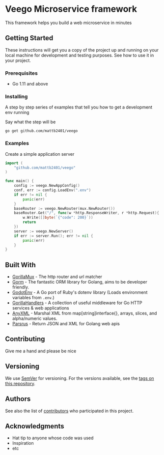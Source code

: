 # **Veego** Microservice framework

 This framework helps you build a web microservice in minutes

## Getting Started

These instructions will get you a copy of the project up and running on your local machine for development and testing purposes. See how to use it in your project.

### Prerequisites

* Go 1.11 and above 


### Installing

A step by step series of examples that tell you how to get a development env running

Say what the step will be

```
go get github.com/mattb2401/veego
```

### Examples

Create a simple application server 
```Go
import (
    "github.com/mattb2401/veego"
)

func main() {
    config := veego.NewAppConfig()
	conf, err := config.LoadEnv(".env")
	if err != nil {
		panic(err)
	}
	baseRouter := veego.NewRouter(mux.NewRouter())
	baseRouter.Get("/", func(w *http.ResponseWriter, r *http.Request){
        w.Write([]byte(`{"code": 200}`))
        return
    })
    server := veego.NewServer()
    if err := server.Run(); err != nil {
        panic(err)
    }
}
```
## Built With

* [GorillaMux](https://www.gorillatoolkit.org/pkg/mux) - The http router and url matcher
* [Gorm](https://gorm.io/) - The fantastic ORM library for Golang, aims to be developer friendly.
* [GodotEnv](https://github.com/joho/godotenv) - A Go port of Ruby's dotenv library (Loads environment variables from `.env`.) 
* [GorillaHandlers](https://github.com/gorilla/handlers) - A collection of useful middleware for Go HTTP services & web applications
* [AnyXML](https://github.com/clbanning/anyxml) - Marshal XML from map[string]interface{}, arrays, slices, and alpha/numeric values.
* [Parsrus](https://github.com/mattb2401/parsrus) - Return JSON and XML for Golang web apis

## Contributing

Give me a hand and please be nice

## Versioning

We use [SemVer](http://semver.org/) for versioning. For the versions available, see the [tags on this repository](https://github.com/mattb2401/veego/tags). 

## Authors

See also the list of [contributors](https://github.com/mattb2401/veego/contributors) who participated in this project.


## Acknowledgments

* Hat tip to anyone whose code was used
* Inspiration
* etc